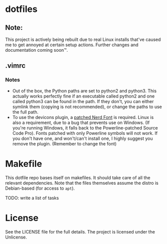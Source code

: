 # dotfiles

## Note: 

This project is actively being rebuilt due to real Linux installs that've caused me to get annoyed at certain setup actions. Further changes and documentation coming soon:tm:.

## .vimrc

### Notes

* Out of the box, the Python paths are set to python2 and python3. This actually works perfectly fine if an executable called python2 and one called python3 can be found in the path. If they don't, you can either symlink them (copying is not recommended), or change the paths to use the full path.
* To use the devicons plugin, a [patched Nerd Font](https://github.com/ryanoasis/nerd-fonts) is required. Linux is also a requirement, due to a bug that prevents use on Windows. (If you're running Windows, it falls back to the Powerline-patched Source Code Pro). Fonts patched with only Powerline symbols will not work. If you don't have one, and won't/can't install one, I highly suggest you remove the plugin. (Remember to change the font)

# Makefile

This dotfile repo bases itself on makefiles. It should take care of all the relevant dependencies. Note that the files themselves assume the distro is Debian-based (for access to `apt`).

TODO: write a list of tasks

# License 

See the LICENSE file for the full details. The project is licensed under the Unlicense. 

